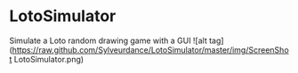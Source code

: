 # LotoSimulator
Simulate a Loto random drawing game with a GUI
![alt tag](https://raw.github.com/Sylveurdance/LotoSimulator/master/img/ScreenShot LotoSimulator.png)

